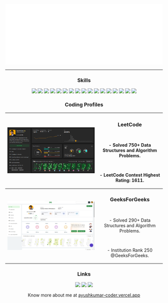 <img top=0 src="head.gif"/>
<hr>
<h3 align="center">Skills</h3>
<p align="center">
<img src="https://cdn-icons-png.flaticon.com/512/226/226777.png" width=50px/>
<img src="https://upload.wikimedia.org/wikipedia/commons/thumb/1/18/ISO_C%2B%2B_Logo.svg/1822px-ISO_C%2B%2B_Logo.svg.png" width=40px/>
<img src="https://upload.wikimedia.org/wikipedia/commons/c/cf/Python_logo_51.svg" width=50px/>
<img src="https://upload.wikimedia.org/wikipedia/commons/thumb/3/38/HTML5_Badge.svg/1200px-HTML5_Badge.svg.png" width=45px/>
<img src="https://upload.wikimedia.org/wikipedia/commons/thumb/6/62/CSS3_logo.svg/1200px-CSS3_logo.svg.png" width=45px/>
<img src="https://logosdownload.com/logo/javascript-logo-big.png" width=40px/>
<img src="https://upload.wikimedia.org/wikipedia/commons/thumb/a/a7/React-icon.svg/2300px-React-icon.svg.png" width=50px/>
<img src="https://adware-technologies.s3.amazonaws.com/uploads/technology/thumbnail/20/express-js.png" width=50px/>
<img src="https://miro.medium.com/v2/resize:fit:800/1*v2vdfKqD4MtmTSgNP0o5cg.png" width=50px/>
<img src="https://www.pngall.com/wp-content/uploads/13/Mongodb-PNG-Image-HD.png" width=60px/>
<img src="https://www.freepnglogos.com/uploads/logo-mysql-png/logo-mysql-mysql-logo-png-images-are-download-crazypng-21.png" width=50px/>
<img src="https://cdn.worldvectorlogo.com/logos/git-bash.svg" width=50px/>
<img src="https://media.licdn.com/dms/image/D4D12AQEmC2CSTK0unw/article-cover_image-shrink_600_2000/0/1691964348159?e=2147483647&v=beta&t=UA2DD5lAEDP28NHD9BRZIoriUAdwNxY8P465qku8lNY" width=60px/>
<img src="https://upload.wikimedia.org/wikipedia/commons/thumb/d/d5/Tailwind_CSS_Logo.svg/1024px-Tailwind_CSS_Logo.svg.png" width=50px/>
<img src="https://cdn.worldvectorlogo.com/logos/next-js.svg" width=50px/>
<img src="https://upload.wikimedia.org/wikipedia/commons/thumb/4/4c/Typescript_logo_2020.svg/2048px-Typescript_logo_2020.svg.png" width=40px/>
<img src="https://1000logos.net/wp-content/uploads/2021/11/Docker-Logo-2013.png" width=65px/>
</p>

<h3 align="center">Coding Profiles</h3>
<p>

| <img src="Leetcode.png"/> |   <h3>LeetCode</h3><br/><p>- Solved 750+ Data Structures and Algorithm Problems.</p><br><p>- LeetCode Contest Highest Rating: 1611.</p>    |
|---------------------------|:------------------------------------------------------------------------------------------------------------------------------------------:|
| <img src="gfg.png"/>      | <h3>GeeksForGeeks</h3><br/><p>- Solved 290+ Data Structures and Algorithm Problems.</p><br><p>- Institution Rank 250 @GeeksForGeeks.</p> |

</p>

<h3 align="center">Links</h3>
<p align="center">
<a target="_blank" href="https://leetcode.com/ayushkumar0208/"><img src="https://cdn.iconscout.com/icon/free/png-256/free-leetcode-3521542-2944960.png" width=40px></a>
<a target="_blank" href="https://auth.geeksforgeeks.org/user/aryaayush0208"><img src="https://media.geeksforgeeks.org/wp-content/uploads/20210201164726/gfg-300x300.png" width=40px></a>
<a target="_blank" href="https://www.linkedin.com/in/ayushkumar0208/"><img src="https://upload.wikimedia.org/wikipedia/commons/thumb/c/ca/LinkedIn_logo_initials.png/480px-LinkedIn_logo_initials.png" width=40px></a>
</p>
<p align="center">Know more about me at <a href="https://ayushkumar-coder.vercel.app/">ayushkumar-coder.vercel.app</a></p>
<!--
**ayushkumar0208/ayushkumar0208** is a ✨ _special_ ✨ repository because its `README.md` (this file) appears on your GitHub profile.

Here are some ideas to get you started:

- 🔭 I’m currently working on ...
- 🌱 I’m currently learning ...
- 👯 I’m looking to collaborate on ...
- 🤔 I’m looking for help with ...
- 💬 Ask me about ...
- 📫 How to reach me: ...
- 😄 Pronouns: ...
- ⚡ Fun fact: ...
-->
